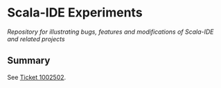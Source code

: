 # Scala-IDE Experiments
*Repository for illustrating bugs, features and modifications of Scala-IDE and related projects*

## Summary
See [Ticket 1002502](https://www.assembla.com/spaces/scala-ide/tickets/1002502-rename-breaks-overriding-lazy-vals).
